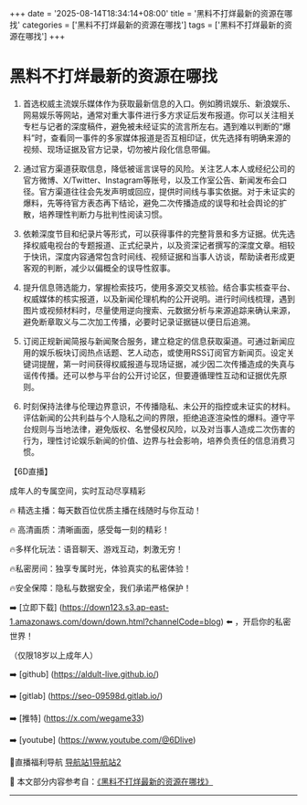 +++
date = '2025-08-14T18:34:14+08:00'
title = '黑料不打烊最新的资源在哪找'
categories = ['黑料不打烊最新的资源在哪找']
tags = ['黑料不打烊最新的资源在哪找']
+++

# 黑料不打烊最新的资源在哪找

1) 首选权威主流娱乐媒体作为获取最新信息的入口。例如腾讯娱乐、新浪娱乐、网易娱乐等网站，通常对重大事件进行多方求证后发布报道。你可以关注相关专栏与记者的深度稿件，避免被未经证实的流言所左右。遇到难以判断的“爆料”时，查看同一事件的多家媒体报道是否互相印证，优先选择有明确来源的视频、现场证据及官方记录，切勿被片段化信息带偏。

2) 通过官方渠道获取信息，降低被谣言误导的风险。关注艺人本人或经纪公司的官方微博、X/Twitter、Instagram等账号，以及工作室公告、新闻发布会口径。官方渠道往往会先发声明或回应，提供时间线与事实依据。对于未证实的爆料，先等待官方表态再下结论，避免二次传播造成的误导和社会舆论的扩散，培养理性判断力与批判性阅读习惯。

3) 依赖深度节目和纪录片等形式，可以获得事件的完整背景和多方证据。优先选择权威电视台的专题报道、正式纪录片，以及资深记者撰写的深度文章。相较于快讯，深度内容通常包含时间线、视频证据和当事人访谈，帮助读者形成更客观的判断，减少以偏概全的误导性叙事。

4) 提升信息筛选能力，掌握检索技巧，使用多源交叉核验。结合事实核查平台、权威媒体的核实报道，以及新闻伦理机构的公开说明。进行时间线梳理，遇到图片或视频材料时，尽量使用逆向搜索、元数据分析与来源追踪来确认来源，避免断章取义与二次加工传播，必要时记录证据链以便日后追溯。

5) 订阅正规新闻简报与新闻聚合服务，建立稳定的信息获取渠道。可通过新闻应用的娱乐板块订阅热点话题、艺人动态，或使用RSS订阅官方新闻页。设定关键词提醒，第一时间获得权威报道与现场证据，减少因二次传播造成的失真与谣传传播。还可以参与平台的公开讨论区，但要遵循理性互动和证据优先原则。

6) 时刻保持法律与伦理边界意识，不传播隐私、未公开的指控或未证实的材料。评估新闻的公共利益与个人隐私之间的界限，拒绝追逐渲染性的爆料。遵守平台规则与当地法律，避免版权、名誉侵权风险，以及对当事人造成二次伤害的行为，理性讨论娱乐新闻的价值、边界与社会影响，培养负责任的信息消费习惯。

【6D直播】

 成年人的专属空间，实时互动尽享精彩

🔥 精选主播：每天数百位优质主播在线随时与你互动！

🔥 高清画质：清晰画面，感受每一刻的精彩！

🔥多样化玩法：语音聊天、游戏互动，刺激无穷！

🔥私密房间：独享专属时光，体验真实的私密体验！

🔥安全保障：隐私与数据安全，我们承诺严格保护！

➡️ [立即下载] (https://down123.s3.ap-east-1.amazonaws.com/down/down.html?channelCode=blog) ⬅️ ，开启你的私密世界！

 （仅限18岁以上成年人）

➡️ [github] (https://aldult-live.github.io/)

➡️ [gitlab] (https://seo-09598d.gitlab.io/)

➡️ [推特] (https://x.com/wegame33)

➡️ [youtube] (https://www.youtube.com/@6Dlive)

🔞直播福利导航   [导航站1](https://webstack-86085a.gitlab.io/)[导航站2](https://onlygit123-2.github.io/)


📘 本文部分内容参考自：[《黑料不打烊最新的资源在哪找》](https://webstack-hugo-2.pages.dev/)

---
